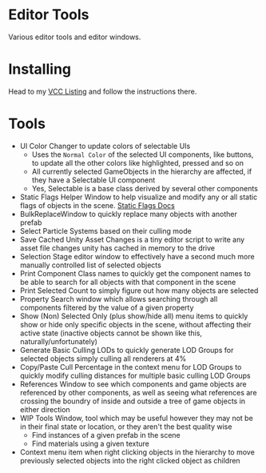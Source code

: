 
# Editor Tools

Various editor tools and editor windows.

# Installing

Head to my [VCC Listing](https://jansharp.github.io/vrc/vcclisting.xhtml) and follow the instructions there.

# Tools

<!-- cSpell:ignore occluders, occludees -->

- UI Color Changer to update colors of selectable UIs
  - Uses the `Normal Color` of the selected UI components, like buttons, to update all the other colors like highlighted, pressed and so on
  - All currently selected GameObjects in the hierarchy are affected, if they have a Selectable UI component
  - Yes, Selectable is a base class derived by several other components
- Static Flags Helper Window to help visualize and modify any or all static flags of objects in the scene. [Static Flags Docs](https://docs.unity3d.com/2022.3/Documentation/Manual/StaticObjects.html)
- BulkReplaceWindow to quickly replace many objects with another prefab
- Select Particle Systems based on their culling mode
- Save Cached Unity Asset Changes is a tiny editor script to write any asset file changes unity has cached in memory to the drive
- Selection Stage editor window to effectively have a second much more manually controlled list of selected objects
- Print Component Class names to quickly get the component names to be able to search for all objects with that component in the scene
- Print Selected Count to simply figure out how many objects are selected
- Property Search window which allows searching through all components filtered by the value of a given property
- Show (Non) Selected Only (plus show/hide all) menu items to quickly show or hide only specific objects in the scene, without affecting their active state (inactive objects cannot be shown like this, naturally/unfortunately)
- Generate Basic Culling LODs to quickly generate LOD Groups for selected objects simply culling all renderers at 4%
- Copy/Paste Cull Percentage in the context menu for LOD Groups to quickly modify culling distances for multiple basic culling LOD Groups
- References Window to see which components and game objects are referenced by other components, as well as seeing what references are crossing the boundry of inside and outside a tree of game objects in either direction
- WIP Tools Window, tool which may be useful however they may not be in their final state or location, or they aren't the best quality wise
  - Find instances of a given prefab in the scene
  - Find materials using a given texture
- Context menu item when right clicking objects in the hierarchy to move previously selected objects into the right clicked object as children
